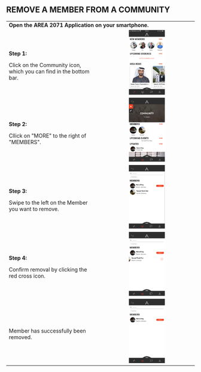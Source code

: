 ## REMOVE A MEMBER FROM A COMMUNITY <br>

<table>
  <thead>
  </thead>
  <tbody>
    <tr>
      <tr><td colspan="3"><b>Open the AREA 2071 Application on your smartphone.</b></td>
    </tr>
    <tr>
    <td style="text-align: left"><p><b>Step 1:</b></p>Click on the Community icon, which you can find in the bottom bar.</td>
    <td style="text-align: center"><img src="removemember01.png"{ width=40% } alt="Remove Member Step 1"></td>
    </tr>
    <tr>
    <td style="text-align: left"><p><b>Step 2:</b></p>Cllick on "MORE" to the right of "MEMBERS".</td>
    <td style="text-align: center"><img src="removemember02.JPG"{ width=40% } alt="Remove Member Step 2"></td>
    </tr>
    <tr>
    <td style="text-align: left"><p><b>Step 3:</b></p>Swipe to the left on the Member you want to remove.</td>
    <td style="text-align: center"><img src="removemember03.JPG"{ width=40% } alt="Remove Member Step 3"></td>
    </tr>
    <tr>
    <td style="text-align: left"><p><b>Step 4:</b></p>Confirm removal by clicking the red cross icon.</td>
    <td style="text-align: center"><img src="removemember04.JPG"{ width=40% } alt="Remove Member Step 4"></td>
    </tr>
    <tr>
    <td style="text-align: left"><p><b></b></p>Member has successfully been removed.</td>
    <td style="text-align: center"><img src="removemember05.JPG"{ width=40% } alt="Remove Member Step 5"></td>
    </tr>
    </tbody>
</table>
